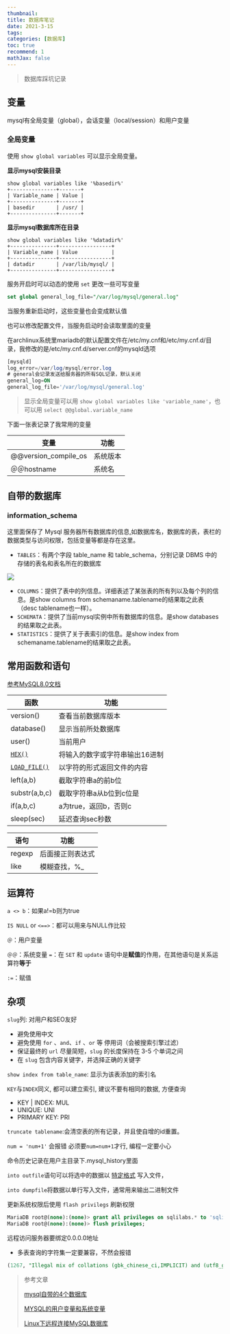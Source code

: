 ```yaml
---
thumbnail:
title: 数据库笔记
date: 2021-3-15
tags:
categories: [数据库]
toc: true
recommend: 1
mathJax: false
---
```


>  数据库踩坑记录

<!-- more -->

## 变量

mysql有全局变量（global），会话变量（local/session）和用户变量

### 全局变量

使用 `show global variables` 可以显示全局变量。

**显示mysql安装目录**

```mysql
show global variables like '%basedir%'
+---------------+-------+
| Variable_name | Value |
+---------------+-------+
| basedir       | /usr/ |
+---------------+-------+
```

**显示mysql数据库所在目录**

```mysql
show global variables like '%datadir%'
+---------------+-----------------+
| Variable_name | Value           |
+---------------+-----------------+
| datadir       | /var/lib/mysql/ |
+---------------+-----------------+
```

服务开启时可以动态的使用 `set` 更改一些可写变量

```sql
set global general_log_file="/var/log/mysql/general.log"
```

当服务重新启动时，这些变量也会变成默认值

也可以修改配置文件，当服务启动时会读取里面的变量

在archlinux系统里mariadb的默认配置文件在/etc/my.cnf和/etc/my.cnf.d/目录，我修改的是/etc/my.cnf.d/server.cnf的mysqld选项

```sql
[mysqld]
log_error=/var/log/mysql/error.log
# general会记录发送给服务器的所有SQL记录，默认关闭
general_log=ON
general_log_file='/var/log/mysql/general.log'
```

> 显示全局变量可以用 `show global variables like 'variable_name'`，也可以用 `select @@global.variable_name`

下面一张表记录了我常用的变量

| 变量                 | 功能     |
| -------------------- | -------- |
| @@version_compile_os | 系统版本 |
| ＠＠hostname         | 系统名   |

## 自带的数据库

### information_schema

这里面保存了 Mysql 服务器所有数据库的信息,如数据库名，数据库的表，表栏的数据类型与访问权限，包括变量等都是存在这里。

- `TABLES`：有两个字段 table_name 和 table_schema，分别记录 DBMS 中的存储的表名和表名所在的数据库

![](https://cdn.jsdelivr.net/gh/yangchaohe/yangchaohe.github.io@static//img/article/2021/information-schema-tables.png)

- `COLUMNS`：提供了表中的列信息。详细表述了某张表的所有列以及每个列的信息。是show columns from schemaname.tablename的结果取之此表（desc tablename也一样）。
- `SCHEMATA`：提供了当前mysql实例中所有数据库的信息。是show databases的结果取之此表。
- `STATISTICS`：提供了关于表索引的信息。是show index from schemaname.tablename的结果取之此表。

## 常用函数和语句

[参考MySQL8.0文档](https://dev.mysql.com/doc/refman/8.0/en/sql-function-reference.html)

| 函数                                                         | 功能                           |
| ------------------------------------------------------------ | ------------------------------ |
| version()                                                    | 查看当前数据库版本             |
| database()                                                   | 显示当前所处数据库             |
| user()                                                       | 当前用户                       |
| [`HEX()`](https://dev.mysql.com/doc/refman/8.0/en/string-functions.html#function_hex) | 将输入的数字或字符串输出16进制 |
| [`LOAD_FILE()`](https://dev.mysql.com/doc/refman/8.0/en/string-functions.html#function_load-file) | 以字符的形式返回文件的内容     |
| left(a,b)                                                    | 截取字符串a的前b位             |
| substr(a,b,c)                                                | 截取字符串a从b位到c位是        |
| if(a,b,c)                                                    | a为true，返回b，否则c          |
| sleep(sec)                                                   | 延迟查询sec秒数                |

| 语句   | 功能             |
| ------ | ---------------- |
| regexp | 后面接正则表达式 |
| like   | 模糊查找，%_     |

## 运算符

`a <> b`：如果a!=b则为true

`IS NULL` or `<==>`：都可以用来与NULL作比较

`＠`：用户变量

`＠＠`：系统变量
`=`：在 `SET` 和 `update` 语句中是**赋值**的作用，在其他语句是关系运算符**等于**

`:=`：赋值

## 杂项

`slug`列: 对用户和SEO友好
- 避免使用中文
- 避免使用 `for` 、`and`、`if` 、`or` 等 停用词（会被搜索引擎过滤）
- 保证最终的 `url` 尽量简短，`slug` 的长度保持在 3-5 个单词之间
- 在 `slug` 包含内容关键字，并选择正确的关键字

`show index from table_name`: 显示为该表添加的索引名

`KEY`与`INDEX`同义, 都可以建立索引, 建议不要有相同的数据, 方便查询
- KEY | INDEX: MUL
- UNIQUE: UNI
- PRIMARY KEY: PRI

`truncate tablename`:会清空表的所有记录，并且使自增的id重置。

`num = 'num+1'` 会报错 必须要`num=num+1`才行, 编程一定要小心

命令历史记录在用户主目录下.mysql_history里面

`into outfile`语句可以将选中的数据以 [特定格式](https://dev.mysql.com/doc/refman/8.0/en/select-into.html) 写入文件，

`into dumpfile`将数据以单行写入文件，通常用来输出二进制文件

更新系统权限后使用 `flash privilegs` 刷新权限

```sql
MariaDB root@(none):(none)> grant all privileges on sqlilabs.* to 'sqlilabs'@'%'
MariaDB root@(none):(none)> flush privileges;
```

远程访问服务器要绑定0.0.0.0地址

- 多表查询的字符集一定要兼容，不然会报错

```sql
(1267, "Illegal mix of collations (gbk_chinese_ci,IMPLICIT) and (utf8_general_ci,SYSCONST) for operation 'UNION'")
```



> 参考文章
>
> [mysql自带的4个数据库](https://blog.csdn.net/chen_jl168/article/details/79123820)
>
> [MYSQL的用户变量和系统变量](https://zhuanlan.zhihu.com/p/33666600)
>
> [Linux下远程连接MySQL数据库](https://www.jianshu.com/p/8fc90e518e2c)

